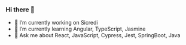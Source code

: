 ### Hi there 👋

<!--
**GuilhermeVaz/GuilhermeVaz** is a ✨ _special_ ✨ repository because its `README.md` (this file) appears on your GitHub profile.

Here are some ideas to get you started:

- 🔭 I’m currently working on ...
- 🌱 I’m currently learning ...
- 👯 I’m looking to collaborate on ...
- 🤔 I’m looking for help with ...
- 💬 Ask me about ...
- 📫 How to reach me: ...
- 😄 Pronouns: ...
- ⚡ Fun fact: ...
-->

- 🔭 I’m currently working on Sicredi
- 🌱 I’m currently learning Angular, TypeScript, Jasmine
- 💬 Ask me about React, JavaScript, Cypress, Jest, SpringBoot, Java
